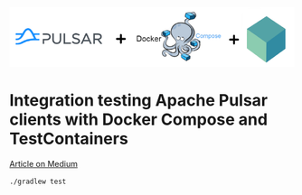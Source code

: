  ![Apache Pulsar + Docker Compose + TestContainers](img/title.png "Apache Pulsar + Docker Compose + TestContainers")
 # Integration testing Apache Pulsar clients with Docker Compose and TestContainers
 
 [Article on Medium](https://medium.com/@alexyaroslavsky/integration-testing-apache-pulsar-clients-with-docker-compose-and-testcontainers-39bc1abc943a)

   ```shell
   ./gradlew test
   ```